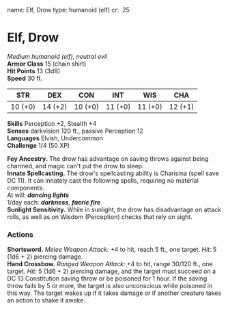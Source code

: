 name: Elf, Drow
type: humanoid (elf)
cr: .25

# Elf, Drow 
_Medium humanoid (elf), neutral evil_   
**Armor Class** 15 (chain shirt)    
**Hit Points** 13 (3d8)    
**Speed** 30 ft. 

| STR     | DEX     | CON     | INT     | WIS     | CHA     |
|---------|---------|---------|---------|---------|---------|
| 10 (+0) | 14 (+2) | 10 (+0) | 11 (+0) | 11 (+0) | 12 (+1) |

**Skills** Perception +2, Stealth +4    
**Senses** darkvision 120 ft., passive Perception 12    
**Languages** Elvish, Undercommon    
**Challenge** 1/4 (50 XP) 

**Fey Ancestry.** The drow has advantage on saving throws against being charmed, and magic can't put the drow to sleep.    
**Innate Spellcasting.** The drow's spellcasting ability is Charisma (spell save DC 11). It can innately cast the following spells, requiring no material components:    
At will: **_dancing lights_**    
1/day each: **_darkness_**, **_faerie fire_**    
**Sunlight Sensitivity.** While in sunlight, the drow has disadvantage on attack rolls, as well as on Wisdom (Perception) checks that rely on sight. 

### Actions 
**Shortsword.** _Melee Weapon Attack:_ +4 to hit, reach 5 ft., one target. _Hit:_ 5 (1d6 + 2) piercing damage.    
**Hand Crossbow.** _Ranged Weapon Attack:_ +4 to hit, range 30/120 ft., one target. _Hit:_ 5 (1d6 + 2) piercing damage, and the target must succeed on a DC 13 Constitution saving throw or be poisoned for 1 hour. If the saving throw fails by 5 or more, the target is also unconscious while poisoned in this way. The target wakes up if it takes damage or if another creature takes an action to shake it awake.
